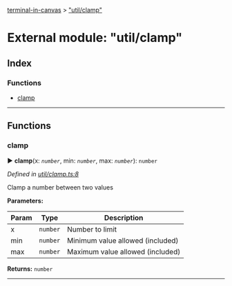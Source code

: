 [terminal-in-canvas](../README.md) > ["util/clamp"](../modules/_util_clamp_.md)



# External module: "util/clamp"

## Index

### Functions

* [clamp](_util_clamp_.md#clamp)



---
## Functions
<a id="clamp"></a>

###  clamp

► **clamp**(x: *`number`*, min: *`number`*, max: *`number`*): `number`



*Defined in [util/clamp.ts:8](https://github.com/danikaze/terminal-in-canvas/blob/6c46a1f/src/util/clamp.ts#L8)*



Clamp a number between two values


**Parameters:**

| Param | Type | Description |
| ------ | ------ | ------ |
| x | `number`   |  Number to limit |
| min | `number`   |  Minimum value allowed (included) |
| max | `number`   |  Maximum value allowed (included) |





**Returns:** `number`





___


